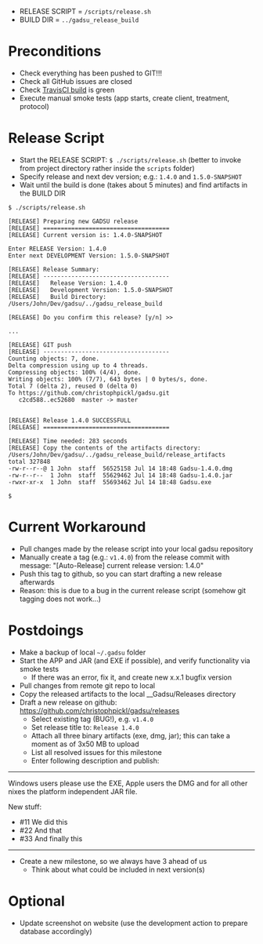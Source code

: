 
* RELEASE SCRIPT = `/scripts/release.sh`
* BUILD DIR = `../gadsu_release_build`

# Preconditions

* Check everything has been pushed to GIT!!!
* Check all GitHub issues are closed
* Check [TravisCI build](https://travis-ci.org/christophpickl/gadsu) is green
* Execute manual smoke tests (app starts, create client, treatment, protocol)

# Release Script

* Start the RELEASE SCRIPT: `$ ./scripts/release.sh` (better to invoke from project directory rather inside the `scripts` folder)
* Specify release and next dev version; e.g.: `1.4.0` and `1.5.0-SNAPSHOT`
* Wait until the build is done (takes about 5 minutes) and find artifacts in the BUILD DIR

```
$ ./scripts/release.sh 

[RELEASE] Preparing new GADSU release
[RELEASE] ====================================
[RELEASE] Current version is: 1.4.0-SNAPSHOT

Enter RELEASE Version: 1.4.0
Enter next DEVELOPMENT Version: 1.5.0-SNAPSHOT

[RELEASE] Release Summary:
[RELEASE] ------------------------------------
[RELEASE]   Release Version: 1.4.0
[RELEASE]   Development Version: 1.5.0-SNAPSHOT
[RELEASE]   Build Directory: /Users/John/Dev/gadsu/../gadsu_release_build

[RELEASE] Do you confirm this release? [y/n] >>
 
...

[RELEASE] GIT push
[RELEASE] ------------------------------------
Counting objects: 7, done.
Delta compression using up to 4 threads.
Compressing objects: 100% (4/4), done.
Writing objects: 100% (7/7), 643 bytes | 0 bytes/s, done.
Total 7 (delta 2), reused 0 (delta 0)
To https://github.com/christophpickl/gadsu.git
   c2cd588..ec52680  master -> master


[RELEASE] Release 1.4.0 SUCCESSFULL
[RELEASE] ====================================

[RELEASE] Time needed: 283 seconds
[RELEASE] Copy the contents of the artifacts directory: /Users/John/Dev/gadsu/../gadsu_release_build/release_artifacts
total 327848
-rw-r--r--@ 1 John  staff  56525158 Jul 14 18:48 Gadsu-1.4.0.dmg
-rw-r--r--  1 John  staff  55629462 Jul 14 18:48 Gadsu-1.4.0.jar
-rwxr-xr-x  1 John  staff  55693462 Jul 14 18:48 Gadsu.exe
 
$ 
```

# Current Workaround

* Pull changes made by the release script into your local gadsu repository
* Manually create a tag (e.g.: `v1.4.0`) from the release commit with message: "[Auto-Release] current release version: 1.4.0"
* Push this tag to github, so you can start drafting a new release afterwards
* Reason: this is due to a bug in the current release script (somehow git tagging does not work...)

# Postdoings

* Make a backup of local `~/.gadsu` folder
* Start the APP and JAR (and EXE if possible), and verify functionality via smoke tests
    * If there was an error, fix it, and create new x.x.1 bugfix version
* Pull changes from remote git repo to local
* Copy the released artifacts to the local __Gadsu/Releases directory
* Draft a new release on github: https://github.com/christophpickl/gadsu/releases
    * Select existing tag (BUG!), e.g. `v1.4.0`
    * Set release title to: `Release 1.4.0`
    * Attach all three binary artifacts (exe, dmg, jar); this can take a moment as of 3x50 MB to upload
    * List all resolved issues for this milestone
    * Enter following description and publish:
---
Windows users please use the EXE, Apple users the DMG and for all other nixes the platform independent JAR file.

New stuff:

* #11 We did this
* #22 And that
* #33 And finally this
---

* Create a new milestone, so we always have 3 ahead of us
    * Think about what could be included in next version(s)

# Optional

* Update screenshot on website (use the development action to prepare database accordingly)

